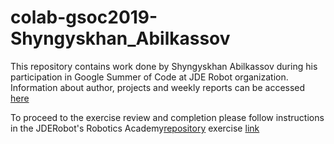 # colab-gsoc2019-Shyngyskhan_Abilkassov

This repository contains work done by Shyngyskhan Abilkassov during his participation in Google Summer of Code at JDE Robot organization. Information about author, projects and weekly reports can be accessed [here](https://theroboticsclub.github.io/colab-gsoc2019-Shyngyskhan_Abilkassov/)


To proceed to the exercise review and completion please follow instructions in the JDERobot's Robotics Academy[repository](https://github.com/JdeRobot/RoboticsAcademy) exercise [link](https://github.com/JdeRobot/RoboticsAcademy/tree/master/exercises/amazon_warehouse)
